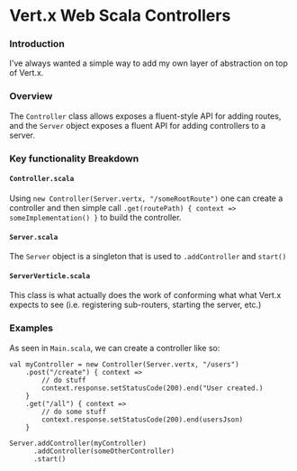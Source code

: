 # Vert.x Web Scala Controllers

### Introduction
I've always wanted a simple way to add my own layer of abstraction on top of Vert.x.

### Overview
The `Controller` class allows exposes a fluent-style API for adding routes, and the `Server` object exposes a fluent API for adding controllers to a server.

### Key functionality Breakdown
#### `Controller.scala`

Using `new Controller(Server.vertx, "/someRootRoute")` one can create a controller and then simple call `.get(routePath) { context => someImplementation() }` to build the controller.

#### `Server.scala`

The `Server` object is a singleton that is used to `.addController` and `start()`

#### `ServerVerticle.scala`

This class is what actually does the work of conforming what what Vert.x expects to see (i.e. registering sub-routers, starting the server, etc.)

### Examples

As seen in `Main.scala`, we can create a controller like so:
```
val myController = new Controller(Server.vertx, "/users")
    .post("/create") { context =>
        // do stuff
        context.response.setStatusCode(200).end("User created.)
    }
    .get("/all") { context =>
        // do some stuff
        context.response.setStatusCode(200).end(usersJson)
    }

Server.addController(myController)
      .addController(someOtherController)
      .start()
```
